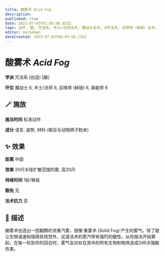 ```yaml
---
title: 酸雾术 Acid Fog
description: 
published: true
date: 2023-07-03T01:05:06.022Z
tags: 法术, 酸, 咒法系, 术士/法师法术, 魔战士法术, 6环法术, 召唤师（掉链）法术, 奥能师法术, 创造
editor: markdown
dateCreated: 2023-07-03T00:49:58.115Z
---
```


# 酸雾术 *Acid Fog*

**学派**              咒法系 (创造) \[酸\]

**环位**              魔战士 6, 术士/法师 6, 召唤师 (掉链) 6, 奥能师 6

## 🪄 施放

**施法时间**       标准动作

**成分**              语言, 姿势, 材料 (豌豆与动物蹄子粉末)

## ✨ 效果

**距离**              中距

**效果**              20尺半径扩散范围的雾, 高20尺

**持续时间**       1轮/等级

**豁免**              无

**法术抗力**       否
 
## 📖 描述

酸雾术创造出一团翻腾的浓重汽雾，很像‘重雾术 (Solid Fog)’产生的雾气。除了能让生物减速和阻碍其视觉外，这道法术的蒸汽带有强烈的酸性。从你施法开始算起，在每一轮到你的回合时，雾气会对处在其中的所有生物和物体造成2d6点强酸伤害。

